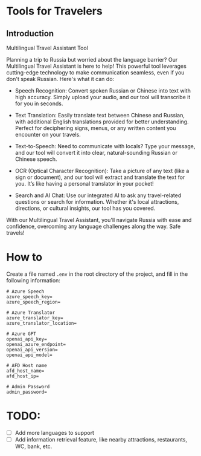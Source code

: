 # Tools for Travelers

## Introduction

Multilingual Travel Assistant Tool

Planning a trip to Russia but worried about the language barrier? Our Multilingual Travel Assistant is here to help! This powerful tool leverages cutting-edge technology to make communication seamless, even if you don't speak Russian. Here's what it can do:

- Speech Recognition: Convert spoken Russian or Chinese into text with high accuracy. Simply upload your audio, and our tool will transcribe it for you in seconds.

- Text Translation: Easily translate text between Chinese and Russian, with additional English translations provided for better understanding. Perfect for deciphering signs, menus, or any written content you encounter on your travels.

- Text-to-Speech: Need to communicate with locals? Type your message, and our tool will convert it into clear, natural-sounding Russian or Chinese speech.

- OCR (Optical Character Recognition): Take a picture of any text (like a sign or document), and our tool will extract and translate the text for you. It’s like having a personal translator in your pocket!

- Search and AI Chat: Use our integrated AI to ask any travel-related questions or search for information. Whether it's local attractions, directions, or cultural insights, our tool has you covered.

With our Multilingual Travel Assistant, you'll navigate Russia with ease and confidence, overcoming any language challenges along the way. Safe travels!


# How to
Create a file named `.env` in the root directory of the project, and fill in the following information:

```
# Azure Speech
azure_speech_key=
azure_speech_region=

# Azure Translator
azure_translator_key=
azure_translator_location=

# Azure GPT
openai_api_key=
openai_azure_endpoint=
openai_api_version=
openai_api_model=

# AFD Host name
afd_host_name=
afd_host_ip=

# Admin Password
admin_password=
```


# TODO:
- [ ] Add more languages to support
- [ ] Add information retrieval feature, like nearby attractions, restaurants, WC, bank, etc.